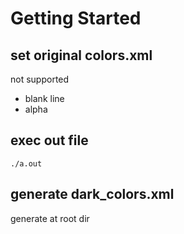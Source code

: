 # Getting Started
## set original colors.xml
not supported
- blank line
- alpha
## exec out file
`./a.out`
## generate dark_colors.xml
generate at root dir
